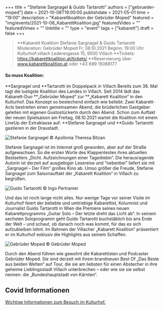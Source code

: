 +++
title = "Stefanie Sargnagel & Guido Tartarotti"
authors = ["gebrueder-moped"]
date = 2021-10-08T19:00:00
publishdate = 2021-05-01
time = "19:00"
description = "Kabarettkoalition der Gebrüder Moped"
featured = "img/events/2021-10-08_KabarettKoalition.jpg"
featuredVideo = ""
featuredVimeo = ""
linktitle = ""
type = "event"
tags = ["kabarett"]
draft = false
+++

>**Kabarett Koalition
>Stefanie Sargnagel & Guido Tartarotti
>Moderation: Gebrüder Moped
>Fr, 08.10.2021
>Beginn: 19:00 Uhr
>Kulturhof:villach
>Lederergasse 15, 9500 Villach
>**Tickets: https://kabarettkoalition.at/tickets/ 
>**Reservierung über www.kabarettkoalition.at  oder +43 699 15088177


#### So muss Koalition: 

**Sargnagel und **Tartarotti im Doppelpack in Villach
Bereits zum 36. Mal tagt die lustigste Koalition des Landes in Villach. Seit 2014 lädt das Kabarett-Duo **„Gebrüder Moped“ zur **„Kabarett Koalition“ in den Kulturhof. Das Konzept so bestechend einfach wie beliebt: Zwei Kabarett-Acts bestreiten einen gemeinsamen Abend, die brüderlichen Gastgeber geleiten mit eigenen Gustostückerln durch den Abend. Schon zum Auftakt der neuen Spielsaison am Freitag, 08.10.2021 wartet die Koalition mit einem LineUp der Extraklasse auf: **Stefanie Sargnagel und **Guido Tartarotti gastieren in der Draustadt.

![Stefanie Sargnagel](/img/events/2021-10-08_StefanieSargnagel_c_ApolloniaTheresaBitzan-683x1024.jpg)
© Apollonia Theresa Bitzan

Stefanie Sargnagel ist im Internet groß geworden, aber auf der Straße aufgewachsen. So die ersten Worte des Klappentextes ihres aktuellen Bestsellers „Dicht. Aufzeichnungen einer Tagediebin“. Die herausragende Autorin ist derzeit auf ausgiebiger Lesereise und “nebenbei” liefert sie mit „Sargnagel – Der Film“ großes Kino ab. Umso größer die Freude, Stefanie Sargnagel zum Saisonauftakt der „Kabarett Koalition“ in Villach zu begrüßen. 

![Guido Tartarotti](/img/events/2021-10-08_GuidoTartarotti_c_IngoPertramer768x1024.jpg)
© Ingo Pertramer

Und das ist noch lange nicht alles. Nur wenige Tage vor seiner Visite im Kulturhof feiert der beliebte und umtriebige Kabarettist, Kolumnist und Journalist Guido Tartarotti in Wien die Premiere seines neuen Kabarettprogramms „Guitar Solo – Der letzte dreht das Licht ab“. In seinem sechsten Soloprogramm geht Guido Tartarotti buchstäblich bis ans Ende der Welt – und schaut, ob danach noch was kommt, für das es sich aufzubleiben lohnt. Im Rahmen der Villacher „Kabarett Koalition“ präsentiert er im Kulturhof exklusiv die Highlights aus seinem Schaffen.

![Gebrüder Moped](/img/events/2021_10_08_Gebrüder_Moped_c_Gebrüder_Moped.jpg)
© Gebrüder Moped

Durch den Abend führen wie gewohnt die Kabarettisten und Podcaster Gebrüder Moped. Sie sind derzeit mit ihrem brandneuen Best Of „Das Beste aus beiden Welten“ auf Tour, die sie am liebsten für einen Abstecher in ihre geheime Lieblingsstadt Villach unterbrechen – oder wie sie sie selbst nennen: die „Bundeshauptstadt von Kärnten“.

## Covid Informationen

[Wichtige Informationen zum Besuch im Kulturhof.](covid-info)
